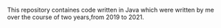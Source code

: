 This repository containes code written in Java which were written by me over the course of two years,from 2019 to 2021.
